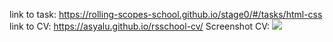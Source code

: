 link to task:
https://rolling-scopes-school.github.io/stage0/#/tasks/html-css
link to CV:
https://asyalu.github.io/rsschool-cv/
Screenshot CV:
![](https://vk.com/doc58032528_587061895?hash=c042b5580e9692f990&dl=939670dae1cca256d4)
